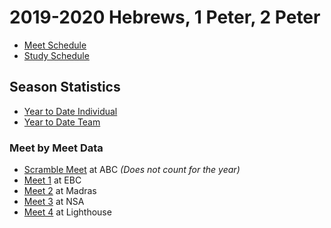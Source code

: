 # 2019-2020 Hebrews, 1 Peter, 2 Peter

- [Meet Schedule](_2019-2020_season/meet_schedule.md)
- [Study Schedule](_2019-2020_season/study_schedule.pdf)

## Season Statistics

- [Year to Date Individual](/downloads/past_seasons/2019-2020/ytd_individual.xlsx)
- [Year to Date Team](/downloads/past_seasons/2019-2020/ytd_team.xlsx)

### Meet by Meet Data

- [Scramble Meet](/downloads/past_seasons/2019-2020/scramble.xlsx) at ABC *(Does not count for the year)*
- [Meet 1](/downloads/past_seasons/2019-2020/meet_1_ebc.xlsx) at EBC
- [Meet 2](/downloads/past_seasons/2019-2020/meet_2_madras.xlsx) at Madras
- [Meet 3](/downloads/past_seasons/2019-2020/meet_3_nsa.xlsx) at NSA
- [Meet 4](/downloads/past_seasons/2019-2020/meet_4_lh.xlsx) at Lighthouse
